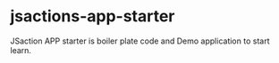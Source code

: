 # jsactions-app-starter
JSaction APP starter is boiler plate code and Demo application to start learn.
